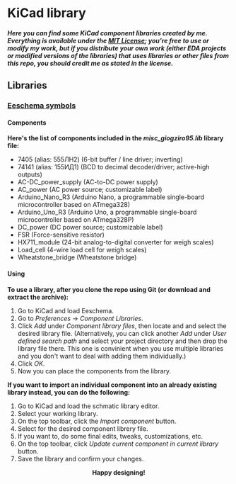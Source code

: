 # KiCad library

##### Here you can find some KiCad component libraries created by me. Everything is available under the [MIT License](https://github.com/giogziro95/kicad-library/blob/master/LICENSE); you're free to use or modify my work, but if you distribute your own work (either EDA projects or modified versions of the libraries) that uses libraries or other files from this repo, you should credit me as stated in the license.

## Libraries

### [Eeschema symbols](https://github.com/giogziro95/kicad-library/tree/master/eeschema)

#### Components

**Here's the list of components included in the _misc_giogziro95.lib_ library file:**

* 7405 (alias: 555ЛН2) (6-bit buffer / line driver; inverting)
* 74141 (alias: 155ИД1) (BCD to decimal decoder/driver; active-high outputs)
* AC-DC_power_supply (AC-to-DC power supply)
* AC_power (AC power source; customizable label)
* Arduino_Nano_R3 (Arduino Nano, a programmable single-board microcontroller based on ATmega328)
* Arduino_Uno_R3 (Arduino Uno, a programmable single-board microcontroller based on ATmega328P)
* DC_power (DC power source; customizable label)
* FSR (Force-sensitive resistor)
* HX711_module (24-bit analog-to-digital converter for weigh scales)
* Load_cell (4-wire load cell for weigh scales)
* Wheatstone_bridge (Wheatstone bridge)

#### Using

**To use a library, after you clone the repo using Git (or download and extract the archive):**

1. Go to KiCad and load Eeschema.
2. Go to _Preferences_ → _Component Libraries_.
3. Click _Add_ under _Component library files_, then locate and and select the desired library file. (Alternatively, you can click another _Add_ under _User defined search path_ and select your project directory and then drop the library file there. This one is convinient when you use multiple libraries and you don't want to deal with adding them individually.)
4. Click _OK_.
5. Now you can place the components from the library.

**If you want to import an individual component into an already existing library instead, you can do the following:**

1. Go to KiCad and load the schmatic library editor.
2. Select your working library.
3. On the top toolbar, click the _Import component_ button.
4. Select for the desired component librery file.
5. If you want to, do some final edits, tweaks, customizations, etc.
6. On the top toolbar, click _Update current component in current library_ button.
7. Save the library and confirm your changes.

**<p align="center">Happy designing!</p>**

